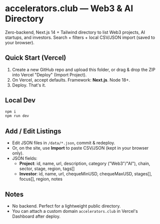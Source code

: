 
# accelerators.club — Web3 & AI Directory

Zero-backend, Next.js 14 + Tailwind directory to list Web3 projects, AI startups, and investors.
Search + filters + local CSV/JSON import (saved to your browser).

## Quick Start (Vercel)
1) Create a new GitHub repo and upload this folder, or drag & drop the ZIP into Vercel "Deploy" (Import Project).
2) On Vercel, accept defaults. Framework: **Next.js**. Node 18+.
3) Deploy. That's it.

## Local Dev
```bash
npm i
npm run dev
```

## Add / Edit Listings
- Edit JSON files in `/data/*.json`, commit & redeploy.
- Or, on the site, use **Import** to paste CSV/JSON (kept in your browser only).
- JSON fields:
  - **Project**: id, name, url, description, category ("Web3"/"AI"), chain, sector, stage, region, tags[]
  - **Investor**: id, name, url, chequeMinUSD, chequeMaxUSD, stages[], focus[], region, notes

## Notes
- No backend. Perfect for a lightweight public directory.
- You can attach a custom domain `accelerators.club` in Vercel's Dashboard after deploy.
